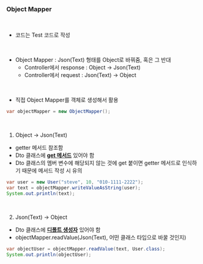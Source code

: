 <h3>Object Mapper</h3>

<br>

* 코드는 Test 코드로 작성

<br>

* Object Mapper : Json(Text) 형태를 Object로 바꿔줌, 혹은 그 반대
    * Controller에서 response : Object -> Json(Text)
    * Controller에서 request : Json(Text) -> Object

<br>

* 직접 Object Mapper를 객체로 생성해서 활용
```java
var objectMapper = new ObjectMapper();
```

<br>

1) Object -> Json(Text)

- getter 메서드 참조함
- Dto 클래스에 <b><u>get 메서드</u></b> 있어야 함
- Dto 클래스의 멤버 변수에 해당되지 않는 것에 get 붙이면 getter 메서드로 인식하기 때문에 메서드 작성 시 유의

```java
var user = new User("steve", 10, "010-1111-2222");
var text = objectMapper.writeValueAsString(user);
System.out.println(text);
```
    
<br>

2) Json(Text) -> Object

- Dto 클래스에 <b><u>디폴트 생성자</u></b> 있어야 함
- objectMapper.readValue(Json(Text), 어떤 클래스 타입으로 바꿀 것인지)
    
```java
var objectUser = objectMapper.readValue(text, User.class);
System.out.println(objectUser);
```

<br>